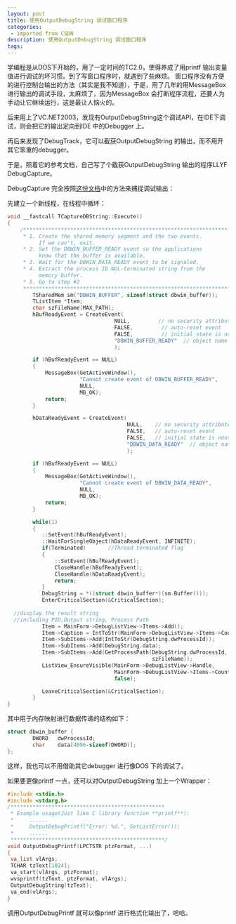 ```yaml
---
layout: post
title: 使用OutputDebugString 调试窗口程序
categories: 
 - imported from CSDN
description: 使用OutputDebugString 调试窗口程序
tags: 
---
```


学编程是从DOS下开始的，用了一定时间的TC2.0，使得养成了用printf 输出变量值进行调试的坏习惯。到了写窗口程序时，就遇到了些麻烦。
窗口程序没有方便的进行控制台输出的方法（其实是我不知道），于是，用了几年的用MessageBox 进行输出的调试手段，太麻烦了，因为MessageBox 会打断程序流程，还要人为手动让它继续运行，这是最让人恼火的。

后来用上了VC.NET2003，发现有OutputDebugString这个调试API，在IDE下调试，则会把它的输出定向到IDE 中的Debugger 上。

再后来发现了DebugTrack，它可以截获OutputDebugString 的输出，而不用开其它笨重的debugger。

于是，照着它的参考文档，自己写了个截获OutputDebugString 输出的程序LLYF DebugCapture。

DebugCapture 完全按照[这份文档](http://www.unixwiz.net/techtips/outputdebugstring.html)中的方法来捕捉调试输出：

先建立一个新线程，在线程中循环：

```cpp
void __fastcall TCaptureDBString::Execute()
{
    /****************************************************************************
     * 1. Create the shared memory segment and the two events. 
          If we can't, exit.
     * 2. Set the DBWIN_BUFFER_READY event so the applications 
          know that the buffer is available.
     * 3. Wait for the DBWIN_DATA_READY event to be signaled.
     * 4. Extract the process ID NUL-terminated string from the 
          memory buffer.
     * 5. Go to step #2
     *****************************************************************************/
        TSharedMem sm("DBWIN_BUFFER", sizeof(struct dbwin_buffer));
        TListItem *Item;
        char szFileName[MAX_PATH];
        hBufReadyEvent = CreateEvent(
                                  NULL,         // no security attributes
                                  FALSE,         // auto-reset event
                                  FALSE,         // initial state is nonsignaled
                                  "DBWIN_BUFFER_READY"  // object name
                                  );

        if (hBufReadyEvent == NULL)
        {
            MessageBox(GetActiveWindow(),
                       "Cannot create event of DBWIN_BUFFER_READY",
                       NULL,
                       MB_OK);
            return;
        }

        hDataReadyEvent = CreateEvent(
                                      NULL,    // no security attributes
                                      FALSE,   // auto-reset event
                                      FALSE,   // initial state is nonsignaled
                                      "DBWIN_DATA_READY"  // object name
                                      );

        if (hBufReadyEvent == NULL)
        {
            MessageBox(GetActiveWindow(),
                       "Cannot create event of DBWIN_DATA_READY",
                       NULL,
                       MB_OK);
            return;
        }

        while(1)
        {
           ::SetEvent(hBufReadyEvent);
           ::WaitForSingleObject(hDataReadyEvent, INFINITE);
           if(Terminated)       //Thread terminated flag
           {
               ::SetEvent(hBufReadyEvent);
               CloseHandle(hBufReadyEvent);
               CloseHandle(hDataReadyEvent);
               return;
           }
           DebugString = *((struct dbwin_buffer*)(sm.Buffer()));
           EnterCriticalSection(&CriticalSection);
  
  //display the result string
  //including PID,Output string, Process Path
           Item = MainForm->DebugListView->Items->Add();
           Item->Caption = IntToStr(MainForm->DebugListView->Items->Count);
           Item->SubItems->Add(IntToStr(DebugString.dwProcessId));
           Item->SubItems->Add(DebugString.data);
           Item->SubItems->Add(GetProcessPath(DebugString.dwProcessId, 
                                              szFileName));
           ListView_EnsureVisible(MainForm->DebugListView->Handle,
                                  MainForm->DebugListView->Items->Count-1,
                                  false);

           LeaveCriticalSection(&CriticalSection);
        }
}
```

其中用于内存映射进行数据传递的结构如下：

```cpp
struct dbwin_buffer {
        DWORD   dwProcessId;
        char    data[4096-sizeof(DWORD)];
};
```

这样，我也可以不用借助其它debugger 进行像DOS 下的调试了。

如果要更像printf 一点，还可以对OutputDebugString 加上一个Wrapper：

```cpp
#include <stdio.h>
#include <stdarg.h>
/*************************************************
 * Example usage(Just like C library function **printf**):
 *     ......
 *     OutputDebugPrintf("Error: %d.", GetLastError());
 *     ......
 *************************************************/
void OutputDebugPrintf(LPCTSTR ptzFormat, ...)
{
 va_list vlArgs;
 TCHAR tzText[1024];
 va_start(vlArgs, ptzFormat);
 wvsprintf(tzText, ptzFormat, vlArgs);
 OutputDebugString(tzText);
 va_end(vlArgs);
}
```

调用OutputDebugPrintf 就可以像printf 进行格式化输出了，哈哈。
